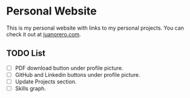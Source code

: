 # Personal Website
This is my personal website with links to my personal projects. You can check it out at [juanorero.com](http://juanorero.com/).

## TODO List
- [ ] PDF download button under profile picture.
- [ ] GitHub and Linkedin buttons under profile picture.
- [ ] Update Projects section.
- [ ] Skills graph.
